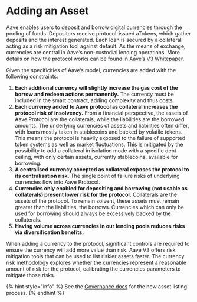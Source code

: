 # Adding an Asset


Aave enables users to deposit and borrow digital currencies through the pooling of funds. Depositors receive protocol-issued aTokens, which gather deposits and the interest generated. Each loan is secured by a collateral acting as a risk mitigation tool against default. As the means of exchange, currencies are central in Aave’s non-custodial lending operations. More details on how the protocol works can be found in [Aave’s V3 Whitepaper](https://github.com/aave/aave-v3-core/blob/master/techpaper/Aave_V3_Technical_Paper.pdf).

Given the specificities of Aave’s model, currencies are added with the following constraints:

1. **Each additional currency will slightly increase the gas cost of the borrow and redeem actions permanently.** The currency must be included in the smart contract, adding complexity and thus costs.
2. **Each currency added to Aave protocol as collateral increases the protocol risk of insolvency.** From a financial perspective, the assets of Aave Protocol are the collaterals, while the liabilities are the borrowed amounts. The underlying currencies of assets and liabilities often differ, with loans mostly taken in stablecoins and backed by volatile tokens. This means the protocol is heavily exposed to the failure of supported token systems as well as market fluctuations. This is mitigated by the possibility to add a collateral in isolation mode with a specific debt ceiling, with only certain assets, currently stablecoins, available for borrowing.
3. **A centralised currency accepted as collateral exposes the protocol to its centralisation risk.** The single point of failure risks of underlying currencies flow into Aave Protocol.
4. **Currencies only enabled for depositing and borrowing (not usable as collaterals) present lower risk for the protocol.** Collaterals are the assets of the protocol. To remain solvent, these assets must remain greater than the liabilities, the borrows. Currencies which can only be used for borrowing should always be excessively backed by the collaterals.
5. **Having volume across currencies in our lending pools reduces risks via diversification benefits.**

When adding a currency to the protocol, significant controls are required to ensure the currency will add more value than risk. Aave V3 offers risk mitigation tools that can be used to list riskier assets faster. The currency risk methodology explores whether the currencies represent a reasonable amount of risk for the protocol, calibrating the currencies parameters to mitigate those risks.&#x20;

{% hint style="info" %}
See the [Governance docs](https://docs.aave.com/governance/) for the new asset listing process.
{% endhint %}
